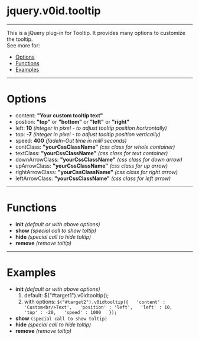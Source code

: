 jquery.v0id.tooltip
===
---

This is a jQuery plug-in for Tooltip. It provides many options to customize the tooltip.  
See more for:
* [Options](https://github.com/virallalakia/jquery.v0id.tooltip/edit/master/README.md#options)
* [Functions](https://github.com/virallalakia/jquery.v0id.tooltip/edit/master/README.md#functions)
* [Examples](https://github.com/virallalakia/jquery.v0id.tooltip/edit/master/README.md#examples)

---

Options
===
* content: **"Your custom tooltip text"**
* postion: **"top"** or **"bottom"** or **"left"** or **"right"**
* left: **10** _(integer in pixel - to adjust tooltip position horizontally)_
* top: **-7** _(integer in pixel - to adjust tooltip position vertically)_
* speed: **400** _(fadeIn-Out time in milli seconds)_
* contClass: **"yourCssClassName"** _(css class for whole container)_
* textClass: **"yourCssClassName"** _(css class for text container)_
* downArrowClass: **"yourCssClassName"** _(css class for down arrow)_
* upArrowClass: **"yourCssClassName"** _(css class for up arrow)_
* rightArrowClass: **"yourCssClassName"** _(css class for right arrow)_
* leftArrowClass: **"yourCssClassName"** _(css class for left arrow)_

---

Functions
===
* **init** _(default or with above options)_
* **show** _(special call to show toltip)_
* **hide** _(special call to hide toltip)_
* **remove** _(remove toltip)_

---

Examples
===
* **init** _(default or with above options)_
  1. default:
      $("#target1").v0idtooltip();
  2. with options:
  `$("#target2").v0idtooltip({  
  		'content' : 'Custom<br/>Text',  
			'position' : 'left',  
			'left' : 10,  
			'top' : -20,  
			'speed' : 1000  
		});`
* **show** `(special call to show toltip)`
* **hide** _(special call to hide toltip)_
* **remove** _(remove toltip)_
